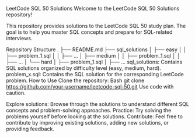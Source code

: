 LeetCode SQL 50 Solutions
Welcome to the LeetCode SQL 50 Solutions repository!

This repository provides solutions to the LeetCode SQL 50 study plan. The goal is to help you master SQL concepts and prepare for SQL-related interviews.

Repository Structure
.
├── README.md
├── sql_solutions
│   ├── easy
│   │   ├── problem_1.sql
│   │   ├── ...
│   ├── medium
│   │   ├── problem_1.sql
│   │   ├── ...
│   └── hard
│       ├── problem_1.sql
│       ├── ...
sql_solutions: Contains SQL solutions organized by difficulty level (easy, medium, hard).
problem_x.sql: Contains the SQL solution for the corresponding LeetCode problem.
How to Use
Clone the repository:
Bash
git clone https://github.com/your-username/leetcode-sql-50.git
Use code with caution.

Explore solutions: Browse through the solutions to understand different SQL concepts and problem-solving approaches.
Practice: Try solving the problems yourself before looking at the solutions.
Contribute: Feel free to contribute by improving existing solutions, adding new solutions, or providing feedback.
